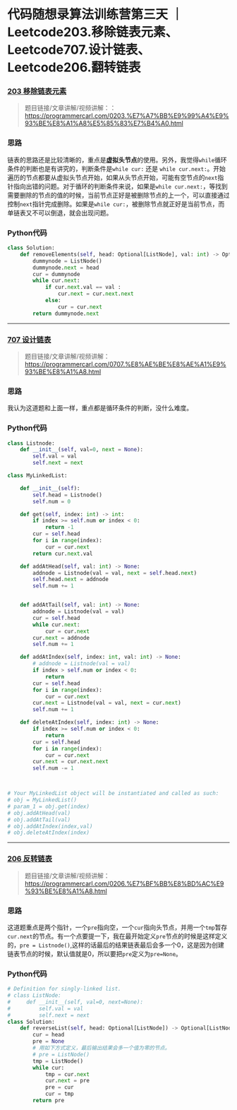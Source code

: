# 代码随想录算法训练营第三天 ｜Leetcode203.移除链表元素、Leetcode707.设计链表、Leetcode206.翻转链表

### [203 移除链表元素](https://leetcode.cn/problems/remove-linked-list-elements/)

>题目链接/文章讲解/视频讲解：：https://programmercarl.com/0203.%E7%A7%BB%E9%99%A4%E9%93%BE%E8%A1%A8%E5%85%83%E7%B4%A0.html



### 思路

链表的思路还是比较清晰的，重点是**虚拟头节点**的使用。另外，我觉得`while`循环条件的判断也是有讲究的，判断条件是` while cur: ` 还是 `while cur.next:`。开始遍历的节点都要从虚拟头节点开始，如果从头节点开始，可能有空节点的`next`指针指向出错的问题。对于循环的判断条件来说，如果是`while cur.next:`，等找到需要删除的节点的值的时候，当前节点正好是被删除节点的上一个，可以直接通过控制`next`指针完成删除。如果是`while cur:`，被删除节点就正好是当前节点，而单链表又不可以倒退，就会出现问题。

### Python代码

```python {.line-numbers}
class Solution:
    def removeElements(self, head: Optional[ListNode], val: int) -> Optional[ListNode]:
        dummynode = ListNode()
        dummynode.next = head
        cur = dummynode
        while cur.next:
            if cur.next.val == val :
                cur.next = cur.next.next
            else:
                cur = cur.next
        return dummynode.next
```

***

### [707 设计链表](https://leetcode.cn/problems/design-linked-list/description/)

>题目链接/文章讲解/视频讲解：https://programmercarl.com/0707.%E8%AE%BE%E8%AE%A1%E9%93%BE%E8%A1%A8.html

### 思路

我认为这道题和上面一样，重点都是循环条件的判断，没什么难度。

### Python代码

```python {.line-numbers}
class Listnode:
    def __init__(self, val=0, next = None):
        self.val = val
        self.next = next

class MyLinkedList:

    def __init__(self):
        self.head = Listnode()
        self.num = 0

    def get(self, index: int) -> int:
        if index >= self.num or index < 0:
            return -1
        cur = self.head
        for i in range(index):
            cur = cur.next
        return cur.next.val

    def addAtHead(self, val: int) -> None:
        addnode = Listnode(val = val, next = self.head.next)
        self.head.next = addnode
        self.num += 1


    def addAtTail(self, val: int) -> None:
        addnode = Listnode(val = val)
        cur = self.head
        while cur.next:
            cur = cur.next
        cur.next = addnode
        self.num += 1

    def addAtIndex(self, index: int, val: int) -> None:
        # addnode = Listnode(val = val)
        if index > self.num or index < 0:
            return 
        cur = self.head
        for i in range(index):
            cur = cur.next
        cur.next = Listnode(val = val, next = cur.next)
        self.num += 1

    def deleteAtIndex(self, index: int) -> None:
        if index >= self.num or index < 0:
            return
        cur = self.head
        for i in range(index):
            cur = cur.next
        cur.next = cur.next.next
        self.num -= 1



# Your MyLinkedList object will be instantiated and called as such:
# obj = MyLinkedList()
# param_1 = obj.get(index)
# obj.addAtHead(val)
# obj.addAtTail(val)
# obj.addAtIndex(index,val)
# obj.deleteAtIndex(index)
```

***

### [206 反转链表](https://leetcode.cn/problems/reverse-linked-list/description/)

>题目链接/文章讲解/视频讲解：https://programmercarl.com/0206.%E7%BF%BB%E8%BD%AC%E9%93%BE%E8%A1%A8.html

### 思路

这道题重点是两个指针，一个`pre`指向空，一个`cur`指向头节点，并用一个`tmp`暂存`cur.next`的节点。有一个点要提一下，我在最开始定义`pre`节点的时候是这样定义的，`pre = Listnode()`,这样的话最后的结果链表最后会多一个0，这是因为创建链表节点的时候，默认值就是0，所以要把`pre`定义为`pre=None`。

### Python代码

```python {.line-numbers}
# Definition for singly-linked list.
# class ListNode:
#     def __init__(self, val=0, next=None):
#         self.val = val
#         self.next = next
class Solution:
    def reverseList(self, head: Optional[ListNode]) -> Optional[ListNode]:
        cur = head
        pre = None
        # 用如下方式定义，最后输出结果会多一个值为零的节点。
        # pre = ListNode() 
        tmp = ListNode()
        while cur:
            tmp = cur.next
            cur.next = pre
            pre = cur
            cur = tmp
        return pre
```
